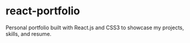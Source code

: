 # react-portfolio
Personal portfolio built with React.js and CSS3 to showcase my projects, skills, and resume.
